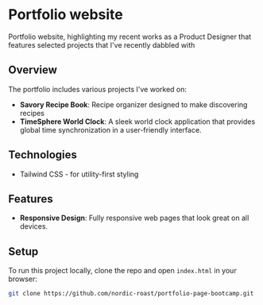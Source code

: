 # Portfolio website

Portfolio website, highlighting my recent works as a Product Designer that features selected projects that I've recently dabbled with

## Overview

The portfolio includes various projects I've worked on:
- **Savory Recipe Book**: Recipe organizer designed to make discovering recipes
- **TimeSphere World Clock**: A sleek world clock application that provides global time synchronization in a user-friendly interface. 

## Technologies
 
- Tailwind CSS - for utility-first styling 

## Features
- **Responsive Design**: Fully responsive web pages that look great on all devices.  

## Setup

To run this project locally, clone the repo and open `index.html` in your browser:

```sh
git clone https://github.com/nordic-roast/portfolio-page-bootcamp.git
